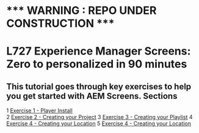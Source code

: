 # 

*** WARNING : REPO UNDER CONSTRUCTION ***
================================================
L727
Experience Manager Screens: Zero to personalized in 90 minutes
================================================

This tutorial goes through key exercises to help you get started with AEM Screens.
Sections
--------

1 [Exercise 1 - Player Install](Excercise_Files/LESSON01/LESSON01-player.md)  
2 [Exercise 2 - Creating your Project](../../Resources/Excercise_Files/LESSON02/LESSON02-project)
3 [Exercise 3 - Creating your Playlist](../../Resources/Excercise_Files/LESSON03/LESSON03-playlist)
4 [Exercise 4 - Creating your Location](../../Resources/Excercise_Files/LESSON04/LESSON04-location)
5 [Exercise 4 - Creating your Location](../../Resources/Excercise_Files/LESSON04/LESSON04-location)

  


